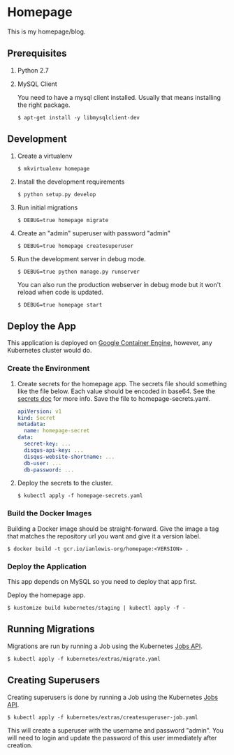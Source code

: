 # Homepage

This is my homepage/blog.


## Prerequisites

1. Python 2.7
1. MySQL Client

   You need to have a mysql client installed. Usually that means installing
   the right package.

    ```shell
    $ apt-get install -y libmysqlclient-dev
    ```

## Development

1. Create a virtualenv

    ```shell
    $ mkvirtualenv homepage
    ```

1. Install the development requirements

    ```shell
    $ python setup.py develop
    ```

1. Run initial migrations

    ```shell
    $ DEBUG=true homepage migrate
    ```

1. Create an "admin" superuser with password "admin"

    ```shell
    $ DEBUG=true homepage createsuperuser
    ```

1. Run the development server in debug mode.

    ```shell
    $ DEBUG=true python manage.py runserver
    ```

   You can also run the production webserver in debug mode but it won't reload
   when code is updated.

    ```shell
    $ DEBUG=true homepage start
    ```

## Deploy the App

This application is deployed on [Google Container
Engine](https://cloud.google.com/container-engine/), however, any Kubernetes
cluster would do.

### Create the Environment

1. Create secrets for the homepage app. The secrets file should something like
   the file below. Each value should be encoded in base64. See the [secrets
   doc](https://kubernetes.io/docs/tasks/inject-data-application/distribute-credentials-secure/) for more info.
   Save the file to homepage-secrets.yaml.

    ```yaml
    apiVersion: v1
    kind: Secret
    metadata:
      name: homepage-secret
    data:
      secret-key: ...
      disqus-api-key: ...
      disqus-website-shortname: ...
      db-user: ...
      db-password: ...
    ```

1. Deploy the secrets to the cluster.

    ```shell
    $ kubectl apply -f homepage-secrets.yaml
    ```

### Build the Docker Images

Building a Docker image should be straight-forward. Give the image a tag that matches the repository url you want and give it a version label.

```shell
$ docker build -t gcr.io/ianlewis-org/homepage:<VERSION> .
```

### Deploy the Application

This app depends on MySQL so you need to deploy that app first.

Deploy the homepage app.

```shell
$ kustomize build kubernetes/staging | kubectl apply -f -
```

## Running Migrations

Migrations are run by running a Job using the Kubernetes
[Jobs API](http://kubernetes.io/docs/user-guide/jobs/).

```shell
$ kubectl apply -f kubernetes/extras/migrate.yaml
```

## Creating Superusers

Creating superusers is done by running a Job using the Kubernetes
[Jobs API](http://kubernetes.io/docs/user-guide/jobs/).

```shell
$ kubectl apply -f kubernetes/extras/createsuperuser-job.yaml
```

This will create a superuser with the username and password "admin". You will
need to login and update the password of this user immediately after creation.
